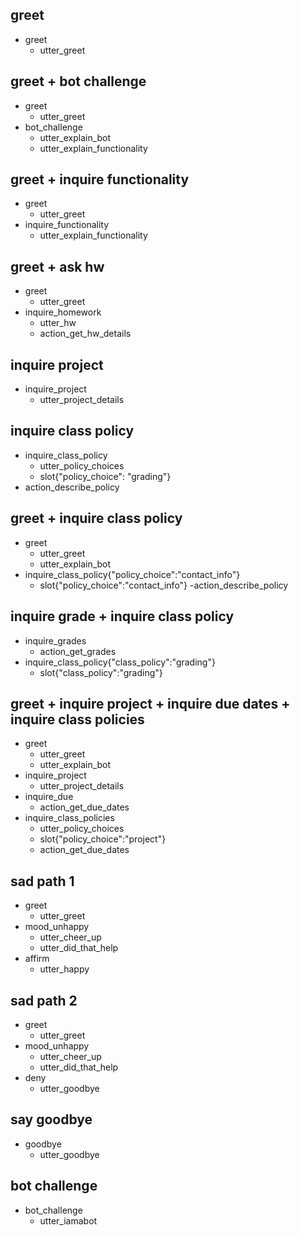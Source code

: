## greet
* greet
  - utter_greet
  
## greet + bot challenge
* greet
  - utter_greet
* bot_challenge
  - utter_explain_bot
  - utter_explain_functionality

## greet + inquire functionality
* greet
  - utter_greet
* inquire_functionality
  - utter_explain_functionality
  
## greet + ask hw
* greet
  - utter_greet
* inquire_homework
  - utter_hw
  - action_get_hw_details

## inquire project
* inquire_project
  - utter_project_details

## inquire class policy
* inquire_class_policy
  - utter_policy_choices
  - slot{"policy_choice": "grading"}
* action_describe_policy

## greet + inquire class policy
* greet
  - utter_greet
  - utter_explain_bot
* inquire_class_policy{"policy_choice":"contact_info"}
  - slot{"policy_choice":"contact_info"}
  -action_describe_policy
  
## inquire grade + inquire class policy
* inquire_grades
  - action_get_grades
* inquire_class_policy{"class_policy":"grading"}
  - slot{"class_policy":"grading"}

## greet + inquire project + inquire due dates + inquire class policies
* greet
  - utter_greet
  - utter_explain_bot
* inquire_project
  - utter_project_details
* inquire_due
  - action_get_due_dates
* inquire_class_policies
  - utter_policy_choices
  - slot{"policy_choice":"project"}
  - action_get_due_dates
  
## 
  
## 





## sad path 1
* greet
  - utter_greet
* mood_unhappy
  - utter_cheer_up
  - utter_did_that_help
* affirm
  - utter_happy

## sad path 2
* greet
  - utter_greet
* mood_unhappy
  - utter_cheer_up
  - utter_did_that_help
* deny
  - utter_goodbye

## say goodbye
* goodbye
  - utter_goodbye

## bot challenge
* bot_challenge
  - utter_iamabot
